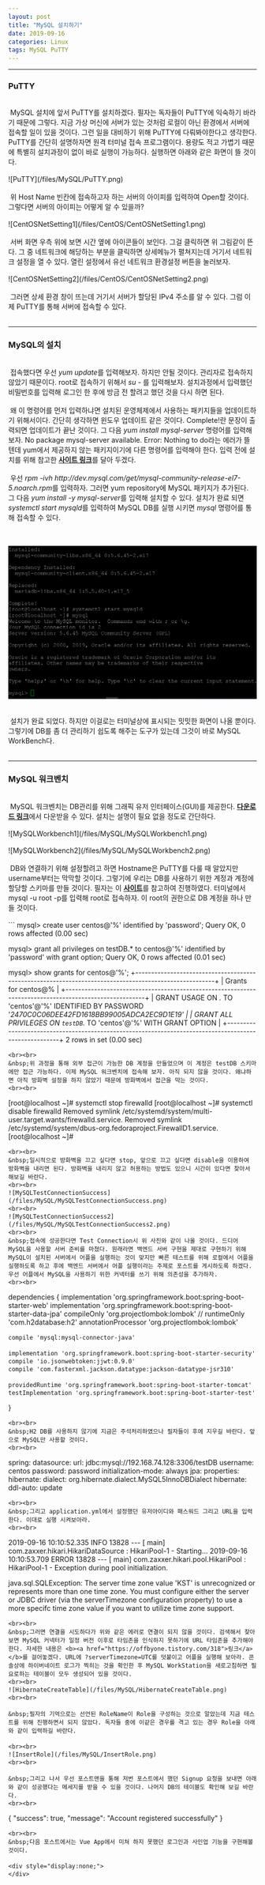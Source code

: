 ```yaml
---
layout: post
title: "MySQL 설치하기"
date: 2019-09-16
categories: Linux
tags: MySQL PuTTY
---
```

<div style="display:none;">
MySQL를 고른 이유와 설명
CentOS 설치과정
MySQL 설치과정
MySQL 세팅
PuTTY 사용법
MySQL WorkBench 설치와 사용법
</div>
<hr class="divider">
<h3>PuTTY</h3>
<br> 
&nbsp;MySQL 설치에 앞서 PuTTY를 설치하겠다. 필자는 독자들이 PuTTY에 익숙하기 바라기 때문에 그렇다. 지금 가상 머신에 서버가 있는 것처럼 로컬이 아닌 환경에서 서버에 접속할 일이 있을 것이다. 그런 일을 대비하기 위해 PuTTY에 다뤄봐야한다고 생각한다. PuTTY를 간단히 설명하자면 원격 터미널 접속 프로그램이다. 용량도 적고 가볍기 때문에 특별히 설치과정이 없이 바로 실행이 가능하다. 실행하면 아래와 같은 화면이 뜰 것이다.
<br><br>
![PuTTY](/files/MySQL/PuTTY.png)
<br><br>
&nbsp;위 Host Name 빈칸에 접속하고자 하는 서버의 아이피를 입력하여 Open할 것이다. 그렇다면 서버의 아이피는 어떻게 알 수 있을까? 
<br><br>
![CentOSNetSetting1](/files/CentOS/CentOSNetSetting1.png)
<br><br>
&nbsp;서버 화면 우측 위에 보면 시간 옆에 아이콘들이 보인다. 그걸 클릭하면 위 그림같이 뜬다. 그 중 네트워크에 해당하는 부분을 클릭하면 상세메뉴가 펼쳐지는데 거기서 네트워크 설정을 열 수 있다. 열린 설정에서 유선 네트워크 환경설정 버튼을 눌러보자.
<br><br>
![CentOSNetSetting2](/files/CentOS/CentOSNetSetting2.png)
<br><br>
&nbsp;그러면 상세 환경 창이 뜨는데 거기서 서버가 할당된 IPv4 주소를 알 수 있다. 그럼 이제 PuTTY를 통해 서버에 접속할 수 있다. 
<br><br>
<hr class="divider">
<h3>MySQL의 설치</h3>
<br> 
&nbsp;접속했다면 우선 <i>yum update</i>를 입력해보자. 하지만 안될 것이다. 관리자로 접속하지 않았기 때문이다. root로 접속하기 위해서 <i>su -</i> 를 입력해보자. 설치과정에서 입력했던 비밀번호를 입력해 로그인 한 후에 방금 전 할려고 했던 것을 다시 하면 된다. 
<br><br>
&nbsp;왜 이 명령어를 먼저 입력하냐면 설치된 운영체제에서 사용하는 패키지들을 업데이트하기 위해서이다. 간단히 생각하면 윈도우 업데이트 같은 것이다. Complete!란 문장이 출력되면 업데이트가 끝난 것이다. 그 다음 <i>yum install mysql-server</i> 명령어를 입력해보자. No package mysql-server available. Error: Nothing to do라는 에러가 뜰 텐데 yum에서 제공하지 않는 패키지이기에 다른 명령어를 입력해야 한다. 입력 전에 설치를 위해 참고한 <b><a href="http://pseg.or.kr/pseg/infoinstall/8335">사이트 링크</a></b>를 달아 두겠다. 
<br><br>
&nbsp;우선 <i>rpm -ivh http://dev.mysql.com/get/mysql-community-release-el7-5.noarch.rpm</i>를 입력하자. 그러면 yum repository에 MySQL 패키지가 추가된다. 그 다음 <i>yum install -y mysql-server</i>를 입력해 설치할 수 있다. 설치가 완료 되면 <i>systemctl start mysqld</i>를 입력하여 MySQL DB를 실행 시키면 <i>mysql</i> 명령어를 통해 접속할 수 있다.

<br><br>
![MySQLInstallComplete](/files/MySQL/MySQLInstallComplete.png)
<br><br>

&nbsp;설치가 완료 되었다. 하지만 이걸로는 터미널상에 표시되는 밋밋한 화면이 나올 뿐이다. 그렇기에 DB를 좀 더 관리하기 쉽도록 해주는 도구가 있는데 그것이 바로 MySQL WorkBench다.
<br><br>
<hr class="divider">
<h3>MySQL 워크벤치</h3>
<br> 
&nbsp;MySQL 워크벤치는 DB관리를 위해 그래픽 유저 인터페이스(GUI)를 제공한다. <b><a href="https://www.mysql.com/products/workbench/">다운로드 링크</a></b>에서 다운받을 수 있다. 설치는 설명이 필요 없을 정도로 간단하다. 
<br><br>
![MySQLWorkbench1](/files/MySQL/MySQLWorkbench1.png)
<br><br>
![MySQLWorkbench2](/files/MySQL/MySQLWorkbench2.png)
<br><br>
&nbsp;DB와 연결하기 위해 설정할려고 하면 Hostname은 PuTTY를 다룰 때 알았지만 username부터는 막막할 것이다. 그렇기에 우리는 DB를 사용하기 위한 계정과 계정에 할당할 스키마를 만들 것이다. 필자는 이 <b><a href="https://2dubbing.tistory.com/13">사이트</a></b>를 참고하여 진행하였다. 터미널에서 mysql -u root -p를 입력해 root로 접속하자. 이 root의 권한으로 DB 계정을 하나 만들 것이다.
<br><br>
```
mysql> create user centos@'%' identified by 'password';
Query OK, 0 rows affected (0.00 sec)

mysql> grant all privileges on testDB.* to centos@'%' identified by 'password' with grant option;
Query OK, 0 rows affected (0.01 sec)

mysql> show grants for centos@'%';
+-------------------------------------------------------------------------------------------------------+
| Grants for centos@%                                                                                   |
+-------------------------------------------------------------------------------------------------------+
| GRANT USAGE ON *.* TO 'centos'@'%' IDENTIFIED BY PASSWORD '*2470C0C06DEE42FD1618BB99005ADCA2EC9D1E19' |
| GRANT ALL PRIVILEGES ON `testDB`.* TO 'centos'@'%' WITH GRANT OPTION                                  |
+-------------------------------------------------------------------------------------------------------+
2 rows in set (0.00 sec)
```
<br><br>
&nbsp;위 과정을 통해 외부 접근이 가능한 DB 계정을 만들었으며 이 계정은 testDB 스키마에만 접근 가능하다. 이제 MySQL 워크벤치에 접속해 보자. 아직 되지 않을 것이다. 왜냐하면 아직 방화벽 설정을 하지 않았기 때문에 방화벽에서 접근을 막는 것이다. 
<br><br>
```
[root@localhost ~]# systemctl stop firewalld
[root@localhost ~]# systemctl disable firewalld
Removed symlink /etc/systemd/system/multi-user.target.wants/firewalld.service.
Removed symlink /etc/systemd/system/dbus-org.fedoraproject.FirewallD1.service.
[root@localhost ~]#
```
<br><br>
&nbsp;일시적으로 방화벽을 끄고 싶다면 stop, 앞으로 끄고 싶다면 disable을 이용하여 방화벽을 내리면 된다. 방화벽을 내리지 않고 허용하는 방법도 있으니 시간이 있다면 찾아서 해보길 바란다.
<br><br>
![MySQLTestConnectionSuccess](/files/MySQL/MySQLTestConnectionSuccess.png)
<br><br>
![MySQLTestConnectionSuccess2](/files/MySQL/MySQLTestConnectionSuccess2.png)
<br><br>
&nbsp;접속에 성공한다면 Test Connection시 위 사진와 같이 나올 것이다. 드디어 MySQL을 사용할 서버 준비를 마쳤다. 원래라면 백엔드 서버 구현을 제대로 구현하기 위해 MySQL이 설치된 서버에서 어플을 실행하는 것이 맞지만 빠른 테스트를 위해 로컬에서 어플을 실행하도록 하고 후에 백엔드 서버에서 어플 실행이라는 주제로 포스트를 게시하도록 하겠다. 우선 어플에서 MySQL을 사용하기 위한 커넥터를 쓰기 위해 의존성을 추가하자. 
<br><br>
```
dependencies {
	implementation 'org.springframework.boot:spring-boot-starter-web'
	implementation 'org.springframework.boot:spring-boot-starter-data-jpa'
	compileOnly 'org.projectlombok:lombok'
	// runtimeOnly 'com.h2database:h2'
	annotationProcessor 'org.projectlombok:lombok'
	
    compile 'mysql:mysql-connector-java'

	implementation 'org.springframework.boot:spring-boot-starter-security'
    compile 'io.jsonwebtoken:jjwt:0.9.0'
	compile 'com.fasterxml.jackson.datatype:jackson-datatype-jsr310'

	providedRuntime 'org.springframework.boot:spring-boot-starter-tomcat'
	testImplementation 'org.springframework.boot:spring-boot-starter-test'
}
```
<br><br>
&nbsp;H2 DB를 사용하지 않기에 지금은 주석처리하였으나 필자들이 후에 지우길 바란다. 앞으로 MySQL만 사용할 것이다. 
<br><br>
```
spring:
    datasource:
        url: jdbc:mysql://192.168.74.128:3306/testDB
        username: centos
        password: password
        initialization-mode: always
    jpa:
        properties:
            hibernate:
                dialect: org.hibernate.dialect.MySQL5InnoDBDialect
        hibernate:
            ddl-auto: update   
```
<br><br>
&nbsp;그리고 application.yml에서 설정했던 유저아이디와 패스워드 그리고 URL을 입력한다. 이대로 실행 시켜보아라. 
<br><br>
```
2019-09-16 10:10:52.335  INFO 13828 --- [           main] com.zaxxer.hikari.HikariDataSource       : HikariPool-1 - Starting...
2019-09-16 10:10:53.709 ERROR 13828 --- [           main] com.zaxxer.hikari.pool.HikariPool        : HikariPool-1 - Exception during pool initialization.

java.sql.SQLException: The server time zone value 'KST' is unrecognized or represents more than one time zone. You must configure either the server or JDBC driver (via the serverTimezone configuration property) to use a more specifc time zone value if you want to utilize time zone support.
```
<br><br>
&nbsp;그러면 연결을 시도하다가 위와 같은 에러로 연결이 되지 않을 것이다. 검색해서 찾아보면 MySQL 커넥터가 일정 버전 이후로 타임존을 인식하지 못하기에 URL 타임존을 추가해야한다. 자세한 내용은 <b><a href="https://offbyone.tistory.com/318">링크</a></b>를 걸어놓겠다. URL에 ?serverTimezone=UTC를 덧붙이고 어플을 실행해 보아라. 콘솔상에 하이버네이트 로그가 찍히는 것을 확인한 후 MySQL WorkStation을 새로고침하면 필요로하는 테이블이 모두 생성되어 있을 것이다. 
<br><br>
![HibernateCreateTable](/files/MySQL/HibernateCreateTable.png)
<br><br>

&nbsp;필자의 기억으로는 선언된 RoleName이 Role을 구성하는 것으로 알았는데 지금 테스트를 위해 진행하면서 되지 않았다. 독자들 중에 이같은 경우를 격고 있는 경우 Role을 아래와 같이 입력하길 바란다.

<br><br>
![InsertRole](/files/MySQL/InsertRole.png)
<br><br>

&nbsp;그리고 나서 우선 포스트맨을 통해 저번 포스트에서 했던 Signup 요청을 보내면 아래와 같이 성공했다는 메세지를 받을 수 있을 것이다. 나머지 DB의 테이블도 확인해 보길 바란다. 
<br><br>
```
{
    "success": true,
    "message": "Account registered successfully"
}
```
<br><br>
&nbsp;다음 포스트에서는 Vue App에서 미쳐 하지 못했던 로그인과 사인업 기능을 구현해볼 것이다.

<div style="display:none;">
</div>